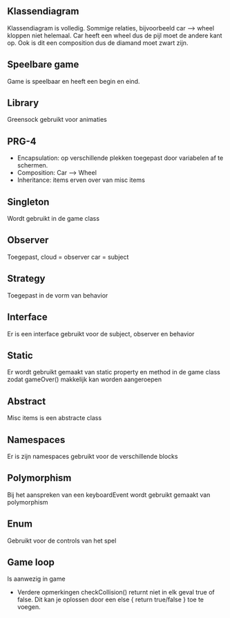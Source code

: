 ## Klassendiagram
Klassendiagram is volledig. Sommige relaties, bijvoorbeeld car --> wheel kloppen niet helemaal. Car heeft een wheel dus de pijl moet de andere kant op. Ook is dit een composition dus de diamand moet zwart zijn. 

## Speelbare game
Game is speelbaar en heeft een begin en eind.

## Library
Greensock gebruikt voor animaties

## PRG-4
- Encapsulation: op verschillende plekken toegepast door variabelen af te schermen.
- Composition: Car --> Wheel
- Inheritance: items erven over van misc items

## Singleton
Wordt gebruikt in de game class

## Observer
Toegepast, cloud = observer car = subject 

## Strategy
Toegepast in de vorm van behavior

## Interface
Er is een interface gebruikt voor de subject, observer en behavior

## Static
Er wordt gebruikt gemaakt van static property en method in de game class zodat gameOver() makkelijk kan worden aangeroepen

## Abstract
Misc items is een abstracte class

## Namespaces
Er is zijn namespaces gebruikt voor de verschillende blocks

## Polymorphism
Bij het aanspreken van een keyboardEvent wordt gebruikt gemaakt van polymorphism

## Enum
Gebruikt voor de controls van het spel

## Game loop
Is aanwezig in game


- Verdere opmerkingen
checkCollision() returnt niet in elk geval true of false. Dit kan je  oplossen door een else { return true/false } toe te voegen.

